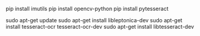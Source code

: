 pip install imutils
pip install opencv-python
pip install pytesseract

sudo apt-get update
sudo apt-get install libleptonica-dev
sudo apt-get install tesseract-ocr tesseract-ocr-dev
sudo apt-get install libtesseract-dev